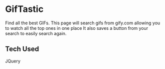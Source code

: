 # GifTastic

Find all the best GIFs. This page will search gifs from gify.com allowing you to watch all the top ones in one place  It also saves a button from your search to easily search again.

## Tech Used

JQuery
